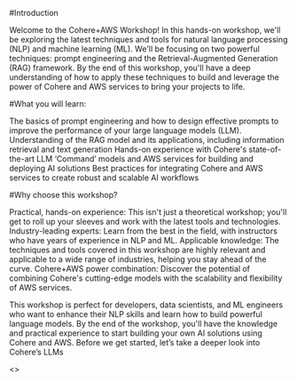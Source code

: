 #Introduction

Welcome to the Cohere+AWS Workshop! In this hands-on workshop, we'll be exploring the latest techniques and tools for natural language processing (NLP) and machine learning (ML). We'll be focusing on two powerful techniques: prompt engineering and the Retrieval-Augmented Generation (RAG) framework. By the end of this workshop, you'll have a deep understanding of how to apply these techniques to build and leverage the power of Cohere and AWS services to bring your projects to life.

#What you will learn:

The basics of prompt engineering and how to design effective prompts to improve the performance of your large language models (LLM).
Understanding of the RAG model and its applications, including information retrieval and text generation
Hands-on experience with Cohere's state-of-the-art LLM ‘Command’ models and AWS services for building and deploying AI solutions
Best practices for integrating Cohere and AWS services to create robust and scalable AI workflows

#Why choose this workshop?

Practical, hands-on experience: This isn't just a theoretical workshop; you'll get to roll up your sleeves and work with the latest tools and technologies.
Industry-leading experts: Learn from the best in the field, with instructors who have years of experience in NLP and ML.
Applicable knowledge: The techniques and tools covered in this workshop are highly relevant and applicable to a wide range of industries, helping you stay ahead of the curve.
Cohere+AWS power combination: Discover the potential of combining Cohere's cutting-edge models with the scalability and flexibility of AWS services.

This workshop is perfect for developers, data scientists, and ML engineers who want to enhance their NLP skills and learn how to build powerful language models. By the end of the workshop, you'll have the knowledge and practical experience to start building your own AI solutions using Cohere and AWS. Before we get started, let’s take a deeper look into Cohere’s LLMs

<<Provide Link once Available>>